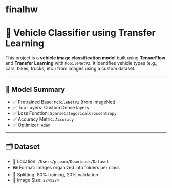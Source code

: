 # finalhw
# 🚗 Vehicle Classifier using Transfer Learning

This project is a **vehicle image classification model** built using **TensorFlow** and **Transfer Learning** with `MobileNetV2`. It identifies vehicle types (e.g., cars, bikes, trucks, etc.) from images using a custom dataset.

---

## 🧠 Model Summary

- ✅ Pretrained Base: `MobileNetV2` (from ImageNet)
- ✅ Top Layers: Custom Dense layers
- ✅ Loss Function: `SparseCategoricalCrossentropy`
- ✅ Accuracy Metric: `Accuracy`
- ✅ Optimizer: `Adam`

---

## 🗂 Dataset

- 📍 Location: `/Users/prason/Downloads/Dataset`
- 🖼️ Format: Images organized into folders per class
- 🔄 Splitting: 80% training, 20% validation
- 📏 Image Size: `224x224`

